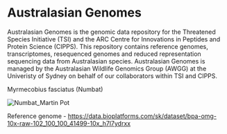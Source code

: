 # Australasian Genomes
Australasian Genomes is the genomic data repository for the Threatened Species Initiative (TSI) and the ARC Centre for Innovations in Peptides and Protein Science (CIPPS). This repository contains reference genomes, transcriptomes, resequenced genomes and reduced representation sequencing data from Australasian species. Australasian Genomes is managed by the Australasian Wildlife Genomics Group (AWGG) at the Univeristy of Sydney on behalf of our collaborators within TSI and CIPPS.

Myrmecobius fasciatus (Numbat)

![Numbat_Martin Pot](https://user-images.githubusercontent.com/63081372/130879471-253b1201-c34a-408e-87bb-39f8ddeb371d.jpg)

Reference genome - https://data.bioplatforms.com/sk/dataset/bpa-omg-10x-raw-102_100_100_41499-10x_h7l7ydrxx
